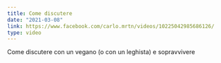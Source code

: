 ```yaml
---
title: Come discutere
date: "2021-03-08"
link: https://www.facebook.com/carlo.mrtn/videos/10225042985686126/
type: video
---
```


Come discutere con un vegano (o con un leghista) e sopravvivere
